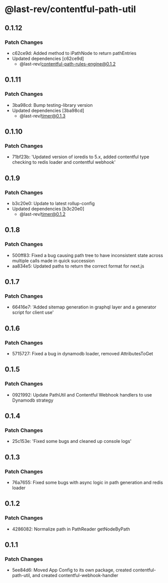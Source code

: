 # @last-rev/contentful-path-util

## 0.1.12

### Patch Changes

- c62ce9d: Added method to iPathNode to return pathEntries
- Updated dependencies [c62ce9d]
  - @last-rev/contentful-path-rules-engine@0.1.2

## 0.1.11

### Patch Changes

- 3ba98cd: Bump testing-library version
- Updated dependencies [3ba98cd]
  - @last-rev/timer@0.1.3

## 0.1.10

### Patch Changes

- 71bf23b: 'Updated version of ioredis to 5.x, added contentful type checking to redis loader and contentful webhook'

## 0.1.9

### Patch Changes

- b3c20e0: Update to latest rollup-config
- Updated dependencies [b3c20e0]
  - @last-rev/timer@0.1.2

## 0.1.8

### Patch Changes

- 500ff83: Fixed a bug causing path tree to have inconsistent state across multiple calls made in quick succession
- aa834e5: Updated paths to return the correct format for next.js

## 0.1.7

### Patch Changes

- 66416e7: 'Added sitemap generation in graphql layer and a generator script for client use'

## 0.1.6

### Patch Changes

- 5715727: Fixed a bug in dynamodb loader, removed AttributesToGet

## 0.1.5

### Patch Changes

- 0921992: Update PathUtil and Contentful Webhook handlers to use Dynamodb strategy

## 0.1.4

### Patch Changes

- 25c153e: 'Fixed some bugs and cleaned up console logs'

## 0.1.3

### Patch Changes

- 76a7655: Fixed some bugs with async logic in path generation and redis loader

## 0.1.2

### Patch Changes

- 4286082: Normalize path in PathReader getNodeByPath

## 0.1.1

### Patch Changes

- 5ee84d6: Moved App Config to its own package, created contentful-path-util, and created contentful-webhook-handler
